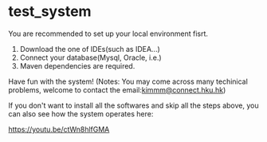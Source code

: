 # test_system

You are recommended to set up your local environment fisrt.
1. Download the one of IDEs(such as IDEA...)
2. Connect your database(Mysql, Oracle, i.e.)
3. Maven dependencies are required.

Have fun with the system!
(Notes: You may come across many techinical problems, welcome to contact the email:kimmm@connect.hku.hk)


If you don't want to install all the softwares and skip all the steps above, you can also see how the system operates here: 

https://youtu.be/ctWn8hlfGMA
